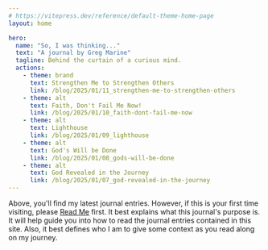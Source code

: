 ```yaml
---
# https://vitepress.dev/reference/default-theme-home-page
layout: home

hero:
  name: "So, I was thinking..."
  text: "A journal by Greg Marine"
  tagline: Behind the curtain of a curious mind.
  actions:
    - theme: brand
      text: Strengthen Me to Strengthen Others
      link: /blog/2025/01/11_strengthen-me-to-strengthen-others
    - theme: alt
      text: Faith, Don't Fail Me Now!
      link: /blog/2025/01/10_faith-dont-fail-me-now
    - theme: alt
      text: Lighthouse
      link: /blog/2025/01/09_lighthouse
    - theme: alt
      text: God's Will be Done
      link: /blog/2025/01/08_gods-will-be-done
    - theme: alt
      text: God Revealed in the Journey
      link: /blog/2025/01/07_god-revealed-in-the-journey
---
```


Above, you'll find my latest journal entries. However, if this is your first time visiting, please [Read Me](read-me) first. It best explains what this journal's purpose is. It will help guide you into how to read the journal entries contained in this site. Also, it best defines who I am to give some context as you read along on my journey.